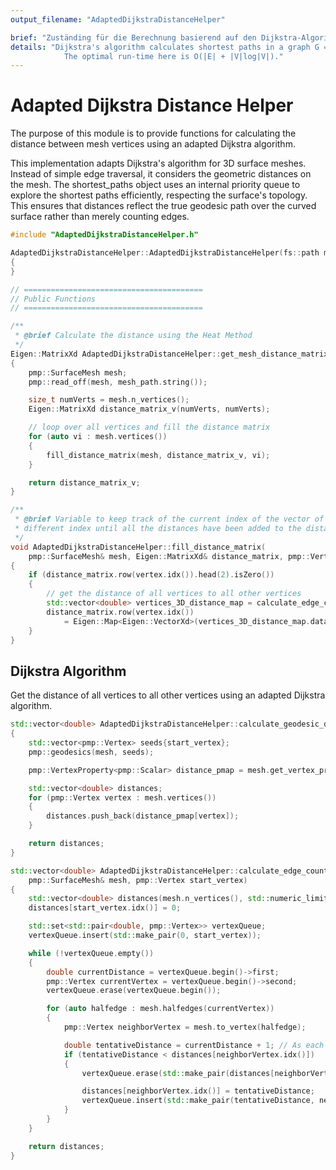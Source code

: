 ```yaml
---
output_filename: "AdaptedDijkstraDistanceHelper"

brief: "Zuständing für die Berechnung basierend auf den Dijkstra-Algorithmus"
details: "Dijkstra's algorithm calculates shortest paths in a graph G = (V, E) with non-negative edge weights, yielding real numbers for path lengths.
            The optimal run-time here is O(|E| + |V|log|V|)."
---
```


# Adapted Dijkstra Distance Helper

The purpose of this module is to provide functions for calculating the distance between mesh vertices using an adapted Dijkstra algorithm.

This implementation adapts Dijkstra's algorithm for 3D surface meshes. Instead of simple edge traversal, it considers the geometric distances on the mesh. The shortest_paths object uses an internal priority queue to explore the shortest paths efficiently, respecting the surface's topology. This ensures that distances reflect the true geodesic path over the curved surface rather than merely counting edges.

```cpp
#include "AdaptedDijkstraDistanceHelper.h"

AdaptedDijkstraDistanceHelper::AdaptedDijkstraDistanceHelper(fs::path mesh_path) : mesh_path(mesh_path)
{
}

// ========================================
// Public Functions
// ========================================

/**
 * @brief Calculate the distance using the Heat Method
 */
Eigen::MatrixXd AdaptedDijkstraDistanceHelper::get_mesh_distance_matrix()
{
    pmp::SurfaceMesh mesh;
    pmp::read_off(mesh, mesh_path.string());

    size_t numVerts = mesh.n_vertices();
    Eigen::MatrixXd distance_matrix_v(numVerts, numVerts);

    // loop over all vertices and fill the distance matrix
    for (auto vi : mesh.vertices())
    {
        fill_distance_matrix(mesh, distance_matrix_v, vi);
    }

    return distance_matrix_v;
}

/**
 * @brief Variable to keep track of the current index of the vector of distances, and each thread processes a
 * different index until all the distances have been added to the distance matrix.
 */
void AdaptedDijkstraDistanceHelper::fill_distance_matrix(
    pmp::SurfaceMesh& mesh, Eigen::MatrixXd& distance_matrix, pmp::Vertex vertex)
{
    if (distance_matrix.row(vertex.idx()).head(2).isZero())
    {
        // get the distance of all vertices to all other vertices
        std::vector<double> vertices_3D_distance_map = calculate_edge_count_distance(mesh, vertex);
        distance_matrix.row(vertex.idx())
            = Eigen::Map<Eigen::VectorXd>(vertices_3D_distance_map.data(), vertices_3D_distance_map.size());
    }
}
```

## Dijkstra Algorithm

Get the distance of all vertices to all other vertices using an adapted Dijkstra algorithm.

```cpp
std::vector<double> AdaptedDijkstraDistanceHelper::calculate_geodesic_distance(pmp::SurfaceMesh& mesh, pmp::Vertex start_vertex)
{
    std::vector<pmp::Vertex> seeds{start_vertex};
    pmp::geodesics(mesh, seeds);

    pmp::VertexProperty<pmp::Scalar> distance_pmap = mesh.get_vertex_property<pmp::Scalar>("geodesic:distance");

    std::vector<double> distances;
    for (pmp::Vertex vertex : mesh.vertices())
    {
        distances.push_back(distance_pmap[vertex]);
    }

    return distances;
}

std::vector<double> AdaptedDijkstraDistanceHelper::calculate_edge_count_distance(
    pmp::SurfaceMesh& mesh, pmp::Vertex start_vertex)
{
    std::vector<double> distances(mesh.n_vertices(), std::numeric_limits<double>::max());
    distances[start_vertex.idx()] = 0;

    std::set<std::pair<double, pmp::Vertex>> vertexQueue;
    vertexQueue.insert(std::make_pair(0, start_vertex));

    while (!vertexQueue.empty())
    {
        double currentDistance = vertexQueue.begin()->first;
        pmp::Vertex currentVertex = vertexQueue.begin()->second;
        vertexQueue.erase(vertexQueue.begin());

        for (auto halfedge : mesh.halfedges(currentVertex))
        {
            pmp::Vertex neighborVertex = mesh.to_vertex(halfedge);

            double tentativeDistance = currentDistance + 1; // As each edge counts as 1
            if (tentativeDistance < distances[neighborVertex.idx()])
            {
                vertexQueue.erase(std::make_pair(distances[neighborVertex.idx()], neighborVertex));

                distances[neighborVertex.idx()] = tentativeDistance;
                vertexQueue.insert(std::make_pair(tentativeDistance, neighborVertex));
            }
        }
    }

    return distances;
}
```
